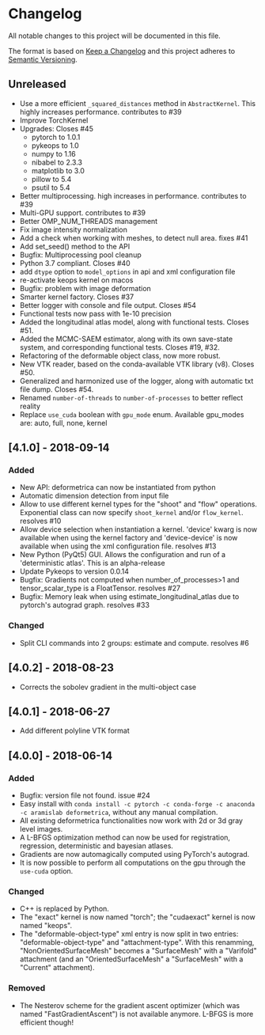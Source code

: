 # Changelog
All notable changes to this project will be documented in this file.

The format is based on [Keep a Changelog](http://keepachangelog.com/en/1.0.0/)
and this project adheres to [Semantic Versioning](http://semver.org/spec/v2.0.0.html).

## Unreleased
- Use a more efficient `_squared_distances` method in `AbstractKernel`. This highly increases performance. contributes to #39
- Improve TorchKernel
- Upgrades: Closes #45
    - pytorch to 1.0.1
    - pykeops to 1.0
    - numpy to 1.16
    - nibabel to 2.3.3
    - matplotlib to 3.0
    - pillow to 5.4
    - psutil to 5.4
- Better multiprocessing. high increases in performance. contributes to #39
- Multi-GPU support. contributes to #39
- Better OMP_NUM_THREADS management
- Fix image intensity normalization
- Add a check when working with meshes, to detect null area. fixes #41
- Add set_seed() method to the API
- Bugfix: Multiprocessing pool cleanup
- Python 3.7 compliant. Closes #40
- add `dtype` option to `model_options` in api and xml configuration file
- re-activate keops kernel on macos
- Bugfix: problem with image deformation
- Smarter kernel factory. Closes #37
- Better logger with console and file output. Closes #54
- Functional tests now pass with 1e-10 precision
- Added the longitudinal atlas model, along with functional tests. Closes #51.
- Added the MCMC-SAEM estimator, along with its own save-state system, and corresponding functional tests. Closes #19, #32.
- Refactoring of the deformable object class, now more robust.
- New VTK reader, based on the conda-available VTK library (v8). Closes #50.
- Generalized and harmonized use of the logger, along with automatic txt file dump. Closes #54. 
- Renamed `number-of-threads` to `number-of-processes` to better reflect reality
- Replace `use_cuda` boolean with `gpu_mode` enum. Available gpu_modes are: auto, full, none, kernel

## [4.1.0] - 2018-09-14
### Added
- New API: deformetrica can now be instantiated from python
- Automatic dimension detection from input file
- Allow to use different kernel types for the "shoot" and "flow" operations. Exponential class can now specify `shoot_kernel` and/or `flow_kernel`. resolves #10
- Allow device selection when instantiation a kernel.
  'device' kwarg is now available when using the kernel factory and 'device-device' is now available when using the xml configuration file. resolves #13
- New Python (PyQt5) GUI. Allows the configuration and run of a 'deterministic atlas'. This is an alpha-release
- Update Pykeops to version 0.0.14
- Bugfix: Gradients not computed when number_of_processes>1 and tensor_scalar_type is a FloatTensor. resolves #27
- Bugfix: Memory leak when using estimate_longitudinal_atlas due to pytorch's autograd graph. resolves #33

### Changed
- Split CLI commands into 2 groups: estimate and compute. resolves #6


## [4.0.2] - 2018-08-23
- Corrects the sobolev gradient in the multi-object case


## [4.0.1] - 2018-06-27
- Add different polyline VTK format


## [4.0.0] - 2018-06-14
### Added
- Bugfix: version file not found. issue #24
- Easy install with `conda install -c pytorch -c conda-forge -c anaconda -c aramislab deformetrica`, without any manual compilation.
- All existing deformetrica functionalities now work with 2d or 3d gray level images.
- A L-BFGS optimization method can now be used for registration, regression, deterministic and bayesian atlases.
- Gradients are now automagically computed using PyTorch's autograd.
- It is now possible to perform all computations on the gpu through the `use-cuda` option.

### Changed
- C++ is replaced by Python.
- The "exact" kernel is now named "torch"; the "cudaexact" kernel is now named "keops".
- The "deformable-object-type" xml entry is now split in two entries: "deformable-object-type" and "attachment-type". With this renamming, "NonOrientedSurfaceMesh" becomes a "SurfaceMesh" with a "Varifold" attachment (and an "OrientedSurfaceMesh" a "SurfaceMesh" with a "Current" attachment).

### Removed
- The Nesterov scheme for the gradient ascent optimizer (which was named "FastGradientAscent") is not available anymore. L-BFGS is more efficient though!
